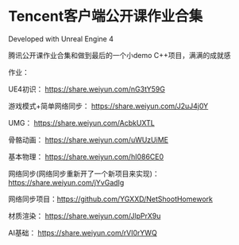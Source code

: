 # Tencent客户端公开课作业合集

Developed with Unreal Engine 4

腾讯公开课作业合集和做到最后的一个小demo
C++项目，满满的成就感

作业：

UE4初识：
https://share.weiyun.com/nG3tY59G

游戏模式+简单网络同步：
https://share.weiyun.com/J2uJ4j0Y

UMG：
https://share.weiyun.com/AcbkUXTL

骨骼动画：
https://share.weiyun.com/uWUzUiME

基本物理：
https://share.weiyun.com/hI086CE0

网络同步(网络同步重新开了一个新项目来实现)：
https://share.weiyun.com/jYvGadIg

网络同步项目：https://github.com/YGXXD/NetShootHomework

材质渲染：
https://share.weiyun.com/JlpPrX9u

AI基础：
https://share.weiyun.com/rVI0rYWQ
